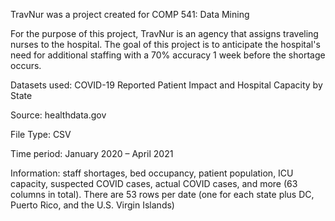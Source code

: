 TravNur was a project created for COMP 541: Data Mining

For the purpose of this project, TravNur is an agency that assigns traveling nurses to the hospital. The goal of this project is to anticipate the hospital's need for additional staffing with a 70% accuracy 1 week before the shortage occurs.


Datasets used: COVID-19 Reported Patient Impact and Hospital Capacity by State

Source: healthdata.gov

File Type: CSV

Time period: January 2020 – April 2021

Information: staff shortages, bed occupancy, patient population, ICU capacity, suspected COVID cases, actual COVID cases, and more (63 columns in total). There are 53 rows per date (one for each state plus DC, Puerto Rico, and the U.S. Virgin Islands) 
